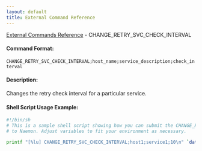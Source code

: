 ```yaml
---
layout: default
title: External Command Reference
---
```


<!--
************************************************
* AUTO GENERATED PAGE - USE ./update SCRIPT
************************************************
-->

<span class="glyphicon glyphicon-arrow-up"></span><a href="index.html"> External Commands Reference</a> - CHANGE_RETRY_SVC_CHECK_INTERVAL<br>

#### Command Format:

`CHANGE_RETRY_SVC_CHECK_INTERVAL;host_name;service_description;check_interval`

#### Description:

Changes the retry check interval for a particular service.

#### Shell Script Usage Example:

```sh
#!/bin/sh
# This is a sample shell script showing how you can submit the CHANGE_RETRY_SVC_CHECK_INTERVAL command
# to Naemon. Adjust variables to fit your environment as necessary.

printf "[%lu] CHANGE_RETRY_SVC_CHECK_INTERVAL;host1;service1;10\n" `date +%s` > /var/lib/naemon/naemon.cmd
```
